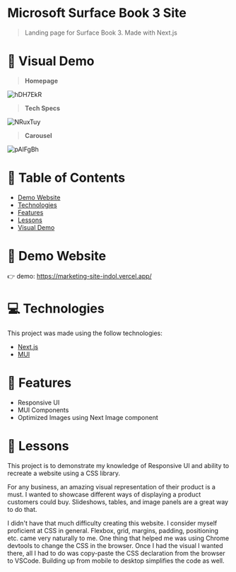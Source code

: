 # Microsoft Surface Book 3 Site

> Landing page for Surface Book 3. Made with Next.js

# :crystal_ball: Visual Demo

> **Homepage**

![hDH7EkR](https://user-images.githubusercontent.com/88942814/163635018-3762e7bb-b0e5-4a18-b9f9-498a27c4f9b7.png)

>**Tech Specs**

![NRuxTuy](https://user-images.githubusercontent.com/88942814/163635125-f8a95183-bfe0-4e89-9651-f293cfb61eda.png)

>**Carousel**

![pAlFgBh](https://user-images.githubusercontent.com/88942814/163635299-653acb71-1776-4721-b18a-cd52dee85be7.png)


# 📌 Table of Contents

- [Demo Website](#eyes-demo-website)
- [Technologies](#computer-technologies)
- [Features](#rocket-features)
- [Lessons](#pencil-lessons)
- [Visual Demo](#crystal_ball-visual-demo)

# :eyes: Demo Website

:point_right: demo: https://marketing-site-indol.vercel.app/

# :computer: Technologies

This project was made using the follow technologies:

- [Next.js](https://nextjs.org/)
- [MUI](https://mui.com/)

# :rocket: Features

- Responsive UI
- MUI Components
- Optimized Images using Next Image component

# :pencil: Lessons

This project is to demonstrate my knowledge of Responsive UI and ability to recreate a website using a CSS library. 

For any business, an amazing visual representation of their product is a must. I wanted to showcase different ways of displaying a product customers could buy. Slideshows, tables, and image panels are a great way to do that. 

I didn't have that much difficulty creating this website. I consider myself proficient at CSS in general. Flexbox, grid, margins, padding, positioning etc. came very naturally to me. One thing that helped me was using Chrome devtools to change the CSS in the browser. Once I had the visual I wanted there, all I had to do was copy-paste the CSS declaration from the browser to VSCode. Building up from mobile to desktop simplifies the code as well. 
